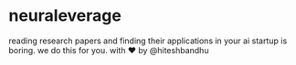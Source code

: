 # neuraleverage
reading research papers and finding their applications in your ai startup is boring. we do this for you. with ❤️ by  @hiteshbandhu
